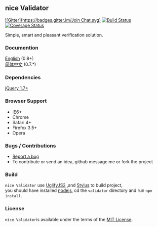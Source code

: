 ## nice Validator
[![Gitter](https://badges.gitter.im/Join Chat.svg)](https://gitter.im/niceue/validator?utm_source=badge&utm_medium=badge&utm_campaign=pr-badge&utm_content=badge)
[![Build Status](https://travis-ci.org/niceue/validator.png)](https://travis-ci.org/niceue/validator)
[![Coverage Status](https://coveralls.io/repos/niceue/validator/badge.png)](https://coveralls.io/r/niceue/validator)

Simple, smart and pleasant verification solution.

### Documention
[English](https://github.com/niceue/validator/wiki/Getting-Started) (0.8+)  
[简体中文](http://niceue.com/validator/) (0.7.*)  

### Dependencies
[jQuery 1.7+](http://jquery.com)

### Browser Support
  * IE6+
  * Chrome
  * Safari 4+
  * Firefox 3.5+
  * Opera

### Bugs / Contributions
- [Report a bug](https://github.com/niceue/validator/issues)
- To contribute or send an idea, github message me or fork the project

### Build
`nice Validator` use [UglifyJS2](https://github.com/mishoo/UglifyJS) ,and [Stylus](http://learnboost.github.io/stylus/) to build project,<br>
you should have installed [nodejs](nodejs.org), cd the `validator` directory and run `npm install`.

### License
`nice Validator`is available under the terms of the [MIT License](https://github.com/niceue/validator/blob/master/LICENSE.txt).
